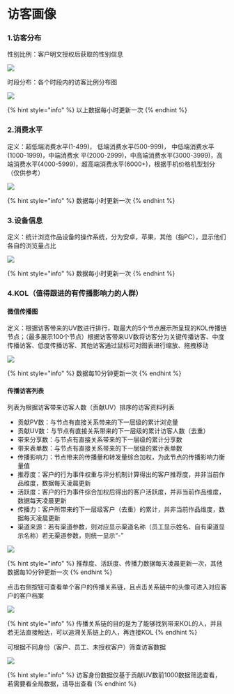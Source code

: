 # 访客画像

### 1.访客分布

性别比例：客户明文授权后获取的性别信息

![](../../.gitbook/assets/image%20%28210%29.png)

时段分布：各个时段内的访客比例分布图

![](../../.gitbook/assets/image%20%28231%29.png)

{% hint style="info" %}
以上数据每小时更新一次
{% endhint %}

### 2.消费水平

定义：超低端消费水平\(1-499\)， 低端消费水平\(500-999\)， 中低端消费水平\(1000-1999\)，中端消费水 平\(2000-2999\)，中高端消费水平\(3000-3999\)，高端消费水平\(4000-5999\)，超高端消费水平\(6000+\)，根据手机价格机型划分（仅供参考）

![](../../.gitbook/assets/image%20%2886%29.png)

{% hint style="info" %}
数据每小时更新一次
{% endhint %}

### 3.设备信息

定义：统计浏览作品设备的操作系统，分为安卓，苹果，其他（指PC），显示他们各自的浏览量占比

![](../../.gitbook/assets/image%20%28319%29.png)

{% hint style="info" %}
数据每小时更新一次
{% endhint %}

### 4.KOL（值得跟进的有传播影响力的人群）

#### 微信传播图

定义：根据访客带来的UV数进行排行，取最大的5个节点展示所呈现的KOL传播链节点；（最多展示100个节点）根据访客带来UV数将访客分为关键传播访客、中度传播访客、低度传播访客、其他访客通过鼠标可对图表进行缩放、拖拽移动

![](../../.gitbook/assets/image%20%28292%29.png)

{% hint style="info" %}
数据每10分钟更新一次
{% endhint %}

#### 传播访客列表

列表为根据访客带来访客人数（贡献UV）排序的访客资料列表

* 贡献PV数：与节点有直接关系带来的下一层级的累计浏览量
* 贡献UV数：与节点有直接关系带来的下一层级的累计访客人数（去重）
* 带来分享数：与节点有直接关系带来的下一层级的累计分享数
* 带来表单数：与节点有直接关系带来的下一层级的累计表单数
* 传播影响力：节点带来的传播量和转发量综合加权，为此节点的传播影响力衡量值
* 推荐度：客户的行为事件权重与评分机制计算得出的客户推荐度，并非当前作品维度，数据每天凌晨更新
* 活跃度：客户的行为事件综合加权后得出的客户活跃度，并非当前作品维度，数据每天凌晨更新
* 传播力：客户所带来的下一层级客户（去重）的累计，并非当前作品维度，数据每天凌晨更新
* 渠道来源：若有渠道参数，则对应显示渠道名称（员工显示姓名、自有渠道显示名称）若无渠道参数，则统一显示“-”

![](../../.gitbook/assets/image%20%28313%29.png)

{% hint style="info" %}
推荐度、活跃度、传播力数据每天凌晨更新一次，其他数据每10分钟更新一次
{% endhint %}

点击右侧按钮可查看单个客户的传播关系链，且点击关系链中的头像可进入对应客户的客户档案

![](../../.gitbook/assets/image%20%2862%29.png)

{% hint style="info" %}
传播关系链的目的是为了能够找到带来KOL的人，并且若无法直接触达，可以追溯关系链上的人，再连接KOL
{% endhint %}

可根据不同身份（客户、员工、未授权客户）筛查访客数据

![](../../.gitbook/assets/image%20%28183%29.png)

{% hint style="info" %}
访客身份数据仅基于贡献UV数前1000数据筛选查看，若需要看全局数据，请导出查看
{% endhint %}

